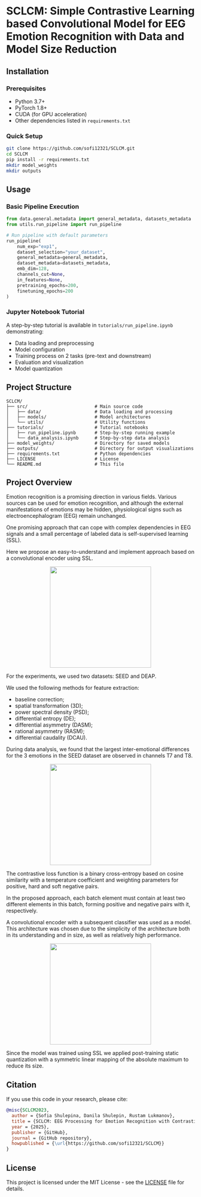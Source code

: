 # SCLCM: Simple Contrastive Learning based Convolutional Model for EEG Emotion Recognition with Data and Model Size Reduction

## Installation

### Prerequisites
- Python 3.7+
- PyTorch 1.8+
- CUDA (for GPU acceleration)
- Other dependencies listed in `requirements.txt`

### Quick Setup
```bash
git clone https://github.com/sofi12321/SCLCM.git
cd SCLCM
pip install -r requirements.txt
mkdir model_weights
mkdir outputs
```

## Usage

### Basic Pipeline Execution
```python
from data.general.metadata import general_metadata, datasets_metadata
from utils.run_pipeline import run_pipeline

# Run pipeline with default parameters
run_pipeline(
    num_exp="exp1", 
    dataset_selection="your_dataset", 
    general_metadata=general_metadata, 
    dataset_metadata=datasets_metadata,
    emb_dim=128,
    channels_cut=None,
    in_features=None,
    pretraining_epochs=200,
    finetuning_epochs=200
)
```

### Jupyter Notebook Tutorial
A step-by-step tutorial is available in `tutorials/run_pipeline.ipynb` demonstrating:
- Data loading and preprocessing
- Model configuration
- Training process on 2 tasks (pre-text and downstream)
- Evaluation and visualization
- Model quantization

## Project Structure

```
SCLCM/
├── src/                         # Main source code
│   ├── data/                    # Data loading and processing
│   ├── models/                  # Model architectures
│   └── utils/                   # Utility functions
├── tutorials/                   # Tutorial notebooks
│   ├── run_pipeline.ipynb       # Step-by-step running example
│   └── data_analysis.ipynb      # Step-by-step data analysis
├── model_weights/               # Directory for saved models
├── outputs/                     # Directory for output visualizations
├── requirements.txt             # Python dependencies
├── LICENSE                      # License
└── README.md                    # This file
```

## Project Overview

Emotion recognition is a promising direction in various fields. Various sources can be used for emotion recognition, and although the external manifestations of emotions may be hidden, physiological signs such as electroencephalogram (EEG) remain unchanged. 

One promising approach that can cope with complex dependencies in EEG signals and a small percentage of labeled data is self-supervised learning (SSL). 

Here we propose an easy-to-understand and implement approach based on a convolutional encoder using SSL.

<p align="center">
  <img height="270" src="https://github.com/sofi12321/SCLCM/pipeline.png">
</p>

For the experiments, we used two datasets: SEED and DEAP. 

We used the following methods for feature extraction:
  - baseline correction;
  - spatial transformation (3D);
  - power spectral density (PSD);
  - differential entropy (DE);
  - differential asymmetry (DASM);
  - rational asymmetry (RASM);
  - differential caudality (DCAU).

During data analysis, we found that the largest inter-emotional differences for the 3 emotions in the SEED dataset are observed in channels T7 and T8.

<p align="center">
  <img height="270" src="https://github.com/sofi12321/SCLCM/eda.png">
</p>

The contrastive loss function is a binary cross-entropy based on cosine similarity with a temperature coefficient and weighting parameters for positive, hard and soft negative pairs.

In the proposed approach, each batch element must contain at least two different elements in this batch, forming positive and negative pairs with it, respectively.

A convolutional encoder with a subsequent classifier was used as a model. This architecture was chosen due to the simplicity of the architecture both in its understanding and in size, as well as relatively high performance.

<p align="center">
  <img height="270" src="https://github.com/sofi12321/SCLCM/model.png">
</p>

Since the model was trained using SSL we applied post-training static quantization with a symmetric linear mapping of the absolute maximum to reduce its size.

## Citation

If you use this code in your research, please cite:

```bibtex
@misc{SCLCM2023,
  author = {Sofia Shulepina, Danila Shulepin, Rustam Lukmanov},
  title = {SCLCM: EEG Processing for Emotion Recognition with Contrastive Learning and Model & Data Size Reduction},
  year = {2025},
  publisher = {GitHub},
  journal = {GitHub repository},
  howpublished = {\url{https://github.com/sofi12321/SCLCM}}
}
```

## License

This project is licensed under the MIT License - see the [LICENSE](LICENSE) file for details.
